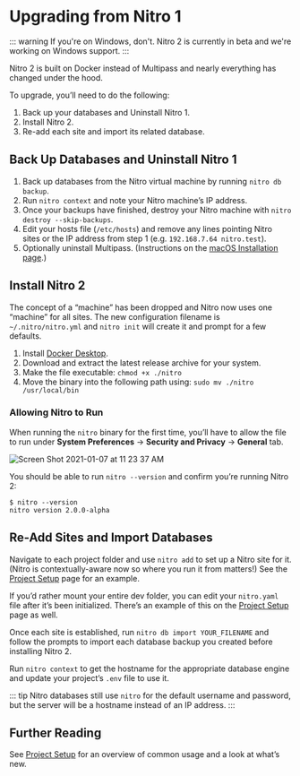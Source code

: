 # Upgrading from Nitro 1

::: warning
If you're on Windows, don't. Nitro 2 is currently in beta and we're working on Windows support.
:::

Nitro 2 is built on Docker instead of Multipass and nearly everything has changed under the hood.

To upgrade, you’ll need to do the following:

1. Back up your databases and Uninstall Nitro 1.
2. Install Nitro 2.
3. Re-add each site and import its related database.

## Back Up Databases and Uninstall Nitro 1

1. Back up databases from the Nitro virtual machine by running `nitro db backup`.
2. Run `nitro context` and note your Nitro machine’s IP address.
3. Once your backups have finished, destroy your Nitro machine with `nitro destroy --skip-backups`.
4. Edit your hosts file (`/etc/hosts`) and remove any lines pointing Nitro sites or the IP address from step 1 (e.g. `192.168.7.64 nitro.test`).
5. Optionally uninstall Multipass. (Instructions on the [macOS Installation page](https://multipass.run/docs/installing-on-macos).)

## Install Nitro 2

The concept of a “machine” has been dropped and Nitro now uses one “machine” for all sites. The new configuration filename is `~/.nitro/nitro.yml` and `nitro init` will create it and prompt for a few defaults.

1. Install [Docker Desktop](https://www.docker.com/products/docker-desktop).
2. Download and extract the latest release archive for your system.
3. Make the file executable: `chmod +x ./nitro`
4. Move the binary into the following path using: `sudo mv ./nitro /usr/local/bin`

### Allowing Nitro to Run

When running the `nitro` binary for the first time, you’ll have to allow the file to run under **System Preferences** → **Security and Privacy** → **General** tab.

![Screen Shot 2021-01-07 at 11 23 37 AM](https://user-images.githubusercontent.com/5354908/103917041-24c6cb80-50db-11eb-936d-f3439bf6cf80.png)

You should be able to run `nitro --version` and confirm you’re running Nitro 2:

```
$ nitro --version
nitro version 2.0.0-alpha
```

## Re-Add Sites and Import Databases

Navigate to each project folder and use `nitro add` to set up a Nitro site for it. (Nitro is contextually-aware now so where you run it from matters!) See the [Project Setup](usage.md#adding-a-site-with-nitro-add) page for an example.

If you’d rather mount your entire dev folder, you can edit your `nitro.yaml` file after it’s been initialized. There’s an example of this on the [Project Setup](usage.md#mounting-your-entire-development-folder) page as well.

Once each site is established, run `nitro db import YOUR_FILENAME` and follow the prompts to import each database backup you created before installing Nitro 2.

Run `nitro context` to get the hostname for the appropriate database engine and update your project’s `.env` file to use it.

::: tip
Nitro databases still use `nitro` for the default username and password, but the server will be a hostname instead of an IP address.
:::

## Further Reading

See [Project Setup](usage.md) for an overview of common usage and a look at what’s new.